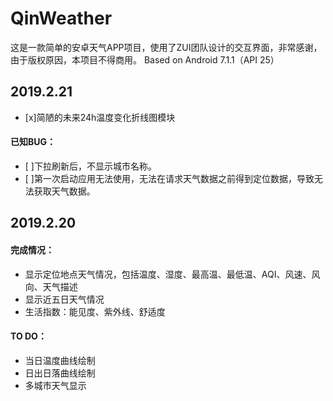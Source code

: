 # QinWeather
这是一款简单的安卓天气APP项目，使用了ZUI团队设计的交互界面，非常感谢，由于版权原因，本项目不得商用。
Based on Android 7.1.1（API 25）

## 2019.2.21
- [x]简陋的未来24h温度变化折线图模块
#### 已知BUG：
- [ ]下拉刷新后，不显示城市名称。
- [ ]第一次启动应用无法使用，无法在请求天气数据之前得到定位数据，导致无法获取天气数据。

## 2019.2.20
#### 完成情况：
- 显示定位地点天气情况，包括温度、湿度、最高温、最低温、AQI、风速、风向、天气描述
- 显示近五日天气情况
- 生活指数：能见度、紫外线、舒适度
#### TO DO：
- 当日温度曲线绘制
- 日出日落曲线绘制
- 多城市天气显示

